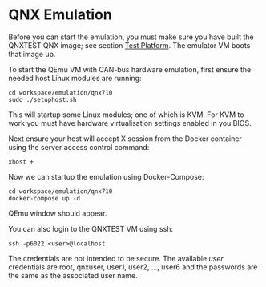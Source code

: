 # QNX Emulation

Before you can start the emulation, you must make sure you have built the
QNXTEST QNX image; see section [Test Platform](./image/). The emulator VM boots
that image up.

To start the QEmu VM with CAN-bus hardware emulation, first ensure the needed
host Linux modules are running:

    cd workspace/emulation/qnx710
    sudo ./setuphost.sh

This will startup some Linux modules; one of which is KVM. For KVM to work you
must have hardware virtualisation settings enabled in you BIOS.

Next ensure your host will accept X session from the Docker container using the
server access control command:

    xhost +

Now we can startup the emulation using Docker-Compose:

    cd workspace/emulation/qnx710
    docker-compose up -d

QEmu window should appear.

You can also login to the QNXTEST VM using ssh:

    ssh -p6022 <user>@localhost

The credentials are not intended to be secure. The available _user_ credentials
are root, qnxuser, user1, user2, ..., user6 and the passwords are the same as the
associated user name.
